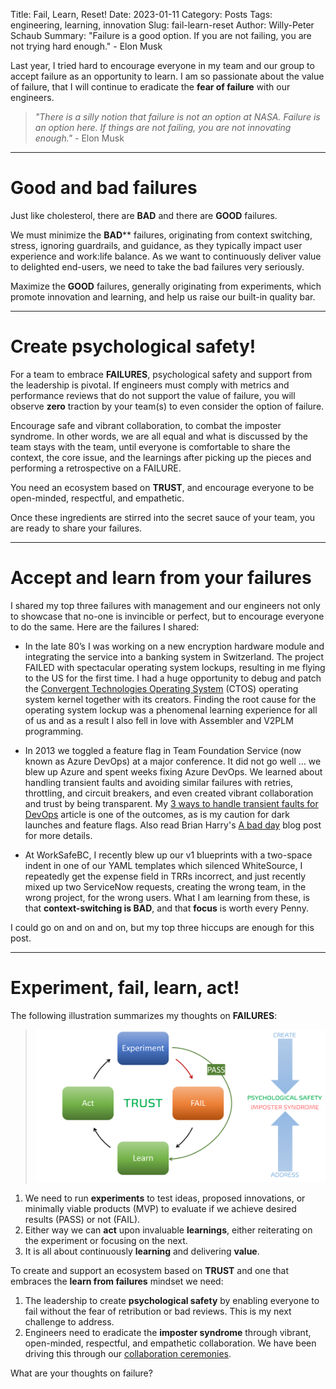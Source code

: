 Title: Fail, Learn, Reset!
Date: 2023-01-11
Category: Posts 
Tags: engineering, learning, innovation
Slug: fail-learn-reset
Author: Willy-Peter Schaub
Summary: "Failure is a good option. If you are not failing, you are not trying hard enough." - Elon Musk

Last year, I tried hard to encourage everyone in my team and our group to accept failure as an opportunity to learn. I am so passionate about the value of failure, that I will continue to eradicate the **fear of failure** with our engineers. 

> _"There is a silly notion that failure is not an option at NASA. Failure is an option here. If things are not failing, you are not innovating enough."_ - Elon Musk

---

# Good and bad failures

Just like cholesterol, there are **BAD** and there are **GOOD** failures. 

We must minimize the **BAD**** failures, originating from context switching, stress, ignoring guardrails, and guidance, as they typically impact user experience and work:life balance. As we want to continuously deliver value to delighted end-users, we need to take the bad failures very seriously.

Maximize the **GOOD** failures, generally originating from experiments, which promote innovation and learning, and help us raise our built-in quality bar.

---

# Create psychological safety!

For a team to embrace **FAILURES**, psychological safety and support from the leadership is pivotal. If engineers must comply with metrics and performance reviews that do not support the value of failure, you will observe **zero** traction by your team(s) to even consider the option of failure.

Encourage safe and vibrant collaboration, to combat the imposter syndrome. In other words, we are all equal and what is discussed by the team stays with the team, until everyone is comfortable to share the context, the core issue, and the learnings after picking up the pieces and performing a retrospective on a FAILURE.

You need an ecosystem based on **TRUST**, and encourage everyone to be open-minded, respectful, and empathetic. 

Once these ingredients are stirred into the secret sauce of your team, you are ready to share your failures.

---

# Accept and learn from your failures

I shared my top three failures with management and our engineers not only to showcase that no-one is invincible or perfect, but to encourage everyone to do the same. Here are the failures I shared:

- In the late 80’s I was working on a new encryption hardware module and integrating the service into a banking system in Switzerland. The project FAILED with spectacular operating system lockups, resulting in me flying to the US for the first time. I had a huge opportunity to debug and patch the [Convergent Technologies Operating System](https://en.wikipedia.org/wiki/Convergent_Technologies_Operating_System) (CTOS) operating system kernel together with its creators. Finding the root cause for the operating system lockup was a phenomenal learning experience for all of us and as a result I also fell in love with Assembler and V2PLM programming.

- In 2013 we toggled a feature flag in Team Foundation Service (now known as Azure DevOps) at a major conference. It did not go well … we blew up Azure and spent weeks fixing Azure DevOps. We learned about handling transient faults and avoiding similar failures with retries, throttling, and circuit breakers, and even created vibrant collaboration and trust by being transparent. My [3 ways to handle transient faults for DevOps](https://opensource.com/article/19/9/transient-faults-devops) article is one of the outcomes, as is my caution for dark launches and feature flags. Also read Brian Harry's [A bad day](https://devblogs.microsoft.com/bharry/bad-day/) blog post for more details.

- At WorkSafeBC, I recently blew up our v1 blueprints with a two-space indent in one of our YAML templates which silenced WhiteSource, I repeatedly get the expense field in TRRs incorrect, and just recently mixed up two ServiceNow requests, creating the wrong team, in the wrong project, for the wrong users. What I am learning from these, is that **context-switching is BAD**, and that **focus** is worth every Penny.

I could go on and on and on, but my top three hiccups are enough for this post.

---

# Experiment, fail, learn, act!

The following illustration summarizes my thoughts on **FAILURES**:

> ![loop-of-failure](/images/fail-learn-reset.png)   

1. We need to run **experiments** to test ideas, proposed innovations, or minimally viable products (MVP) to evaluate if we achieve desired results (PASS) or not (FAIL).
2. Either way we can **act** upon invaluable **learnings**, either reiterating on the experiment or focusing on the next.
3. It is all about continuously **learning** and delivering **value**. 

To create and support an ecosystem based on **TRUST** and one that embraces the **learn from failures** mindset we need:

1. The leadership to create **psychological safety** by enabling everyone to fail without the fear of retribution or bad reviews. This is my next challenge to address.
2. Engineers need to eradicate the **imposter syndrome** through vibrant, open-minded, respectful, and empathetic collaboration. We have been driving this through our [collaboration ceremonies](https://wsbctechnicalblog.github.io/ceremony-overview.html). 

What are your thoughts on failure?

